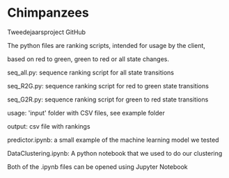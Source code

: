 # Chimpanzees
 Tweedejaarsproject GitHub
 
The python files are ranking scripts, intended for usage by the client,

based on red to green, green to red or all state changes.

seq_all.py: sequence ranking script for all state transitions

seq_R2G.py: sequence ranking script for red to green state transitions

seq_G2R.py: sequence ranking script for green to red state transitions

usage: 'input' folder with CSV files, see example folder

output: csv file with rankings


predictor.ipynb: a small example of the machine learning model we tested


DataClustering.ipynb: A python notebook that we used to do our clustering

Both of the .ipynb files can be opened using Jupyter Notebook
